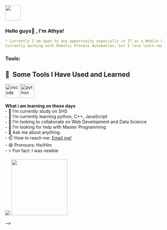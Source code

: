 <a href="https://www.instagram.com/athy_whn_/">
  <img height="50" src="https://user-images.githubusercontent.com/46517096/166974368-9798f39f-1f46-499c-b14e-81f0a3f83a06.png"/>
</a>

### Hello guys👋 , I'm Athya!
```yaml
* Currently I am open to any opportunity especially in IT as a Mobile Developer and UX or IX
Currently working with Robotic Process Automation, but I love learn new thing in programming such as Javascript, Swift, Python.   *
```
### Tools:
<h2> 🚀 &nbsp;Some Tools I Have Used and Learned</h2>
<p align="left">
<img src="https://cdn.jsdelivr.net/gh/devicons/devicon/icons/vscode/vscode-original.svg" alt="vscode" width="45" height="45"/>
<img src="https://cdn.jsdelivr.net/gh/devicons/devicon/icons/python/python-original.svg" alt="python" width="45" height="45"/>
</p>
 <summary><strong>What i am learning on these days</strong></summary>
    - 🔭 I’m currently study on SHS </br>
    - 🌱 I’m currently learning python, C++, JavaScript </br>
    - 👯 I’m looking to collaborate on Web Development and Data Science </br>
    - 🤔 I’m looking for help with Master Programming </br>
    - 💬 Ask me about anything.</br>
    - 📫 How to reach me: <a href="mailto:athiyyawahyuningsih.12@gmail.com">Email me!</a>  </br>
    - 😄 Pronouns: He/Him </br>
    - ⚡ Fun fact: I was newbie </br>
</details>
<p>
    <img src="https://github-readme-stats.vercel.app/api?username=bagusfe&hide=contribs,prs&show_icons=true&hide_border=true&title_color=000" />
    <img src="https://github-readme-stats.vercel.app/api/top-langs/?username=bagusfe&layout=compact" height=180 />
</p>
-->

